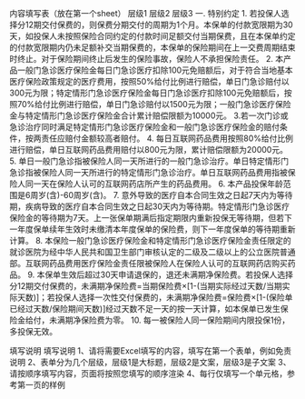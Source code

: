 内容填写表（放在第一个sheet）
	层级1	层级2	层级3
	一. 特别约定
		1. 若投保人选择分12期交付保费的，则保费分期交付的周期为1个月。本保单的付款宽限期为30天，如投保人未按照保险合同约定的付款时间足额交付当期保费，且在本保单约定的付款宽限期内仍未足额补交当期保费的，本保单的保险期间在上一交费周期结束时终止。对于保险期间终止后发生的保险事故，保险人不承担保险责任。
		2. 本产品一般门急诊医疗保险金每日门急诊医疗扣除100元免赔额后，对于符合当地基本医疗保险政策规定的医疗费用，按照50%给付比例进行赔偿，单日门急诊赔付以300元为限；特定情形门急诊医疗保险金每日门急诊医疗扣除100元免赔额后，按照70%给付比例进行赔偿，单日门急诊赔付以1500元为限；一般门急诊医疗保险金与特定情形门急诊医疗保险金合计累计赔偿限额为10000元。
		3.若一次门诊或急诊治疗同时满足特定情形门急诊医疗保险金和一般门急诊医疗保险金的赔付条件，按两责任应赔付金额较高者赔付。
		4. 每日互联网药品费用按照80%给付比例进行赔偿，单日互联网药品费用赔付以800元为限，累计赔偿限额为20000元。
		5. 单日一般门急诊指被保险人同一天所进行的一般门急诊治疗。单日特定情形门急诊指被保险人同一天所进行的特定情形门急诊治疗。单日互联网药品费用指被保险人同一天在保险人认可的互联网药店所产生的药品费用。
		6. 本产品投保年龄范围是6周岁(含)-60周岁(含)。
		7. 意外导致的医疗自本合同生效之日起7天内为等待期，疾病导致的医疗自本合同生效之日起30天内为等待期。特定情形门急诊医疗保险金的等待期为7天。上一张保单期满后指定期限内重新投保无等待期，但若下一年度保单续年生效时未缴清本年度保单的保险费，则下一年度保单的等待期重新计算。
		8. 本保险一般门急诊医疗保险金和特定情形门急诊医疗保险金责任限定的就诊医院为经中华人民共和国卫生部门审核认定的二级及二级以上的公立医院普通部。互联网药品费用医疗保险金责任限被保险人在保险人认可的互联网药店购买药品。
		9. 本保单生效后超过30天申请退保的，退还未满期净保险费。若投保人选择分12期交付保费的，未满期净保险费=当期保险费×[1-(当期实际经过天数/当期实际天数)]；若投保人选择一次性交付保费的，未满期净保险费=保险费×[1-(保险单已经过天数/保险期间天数)]经过天数不足一天的按一天计算，如本保单已发生保险金给付，未满期净保险费为零。
		10. 每一被保险人同一保险期间内限投保1份，多投保无效。









填写说明
	填写说明
	1、请将需要Excel填写的内容，填写在第一个表单，例如免责说明
	2、表单分为几个层级，层级1是大标题，层级2是文案，层级3是子文案
	3、请按顺序填写内容，页面将按照您填写的顺序渲染
	4、每行仅填写一个单元格，参考第一页的样例


